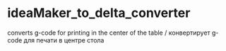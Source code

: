 # ideaMaker_to_delta_converter
converts g-code for printing in the center of the table / конвертирует g-code для печати в центре стола
